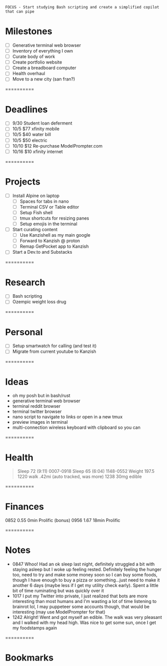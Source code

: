 	FOCUS - Start studying Bash scripting and create a simplified copilot that can pipe

# Milestones
- [ ] Generative terminal web browser
- [ ] Inventory of everything I own
- [ ] Curate body of work
- [ ] Create portfolio website
- [ ] Create a breadboard computer
- [ ] Health overhaul
- [ ] Move to a new city (san fran?)

==========

# Deadlines
- [ ] 9/30	Student loan deferment
- [ ] 10/5 	$77 xfinity mobile
- [ ] 10/5	$40 water bill
- [ ] 10/5	$50 electric
- [ ] 10/10 	$12 Re-purchase ModelPrompter.com
- [ ] 10/16 	$10 xfinity internet

==========

# Projects
- [ ] Install Alpine on laptop
	- [ ] Spaces for tabs in nano
	- [ ] Terminal CSV or Table editor
	- [ ] Setup Fish shell
	- [ ] tmux shortcuts for resizing panes
	- [ ] Setup emojis in the terminal
- [ ] Start curating content
	- [ ] Use Kanzishell as my main google
	- [ ] Forward to Kanzish @ proton
	- [ ] Remap GetPocket app to Kanzish
- [ ] Start a Dev.to and Substacks

==========

# Research
- [ ] Bash scripting
- [ ] Ozempic weight loss drug

==========

# Personal
- [ ] Setup smartwatch for calling (and test it)
- [ ] Migrate from current youtube to Kanzish

==========

# Ideas
- oh my posh but in bash/rust
- generative terminal web browser
- terminal reddit browser
- terminal twitter browser
- nano script to navigate to links or open in a new tmux
- preview images in terminal
- multi-connection wireless keyboard with clipboard so you can

==========

# Health
>Sleep	72 (9:11)	0007-0918
Sleep 	65 (6:04)	1148-0552
Weight	197.5
1220	walk .42mi (auto tracked, was more)
1238	30mg edible

==========

# Finances
0852	0.55	0min	Prolific (bonus)
0956	1.67	18min	Prolific

==========

# Notes
- 0847 Whoo! Had an ok sleep last night, definitely struggled a bit with staying asleep but I woke up feeling rested. Definitely feeling the hunger too, need to try and make some money soon so I can buy some foods, though I have enough to buy a pizza or something...just need to make it another 6 days (maybe less if I get my utility check early). Spent a little bit of time ruminating but was quickly over it
- 1017 I put my Twitter into private, I just realized that bots are more interesting than most humans and I'm wasting a lot of time listening to brainrot lol, I may puppeteer some accounts though, that would be interesting (may use ModelPrompter for that)
- 1242 Alright! Went and got myself an edible. The walk was very pleasant and I walked with my head high. Was nice to get some sun, once I get my foodstamps again

==========

# Bookmarks
